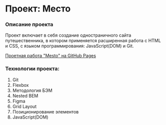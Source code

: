 # Проект: Место

### Описание проекта
Проект включает в себя создание одностраничного сайта путешественника, в котором применяется расширенная работа с HTML и CSS, с языком программирования: JavaScript(DOM) и Git.

[Проетная работа "Mesto" на  GitHub Pages](https://anastasiyaovsyasha.github.io/mesto/)

### Технологии проекта:
1. Git
2. Flexbox
3. Методология БЭМ
4. Nested BEM
5. Figma
6. Grid Layout
7. Позиционирование элементов
8. JavaScript(DOM)
